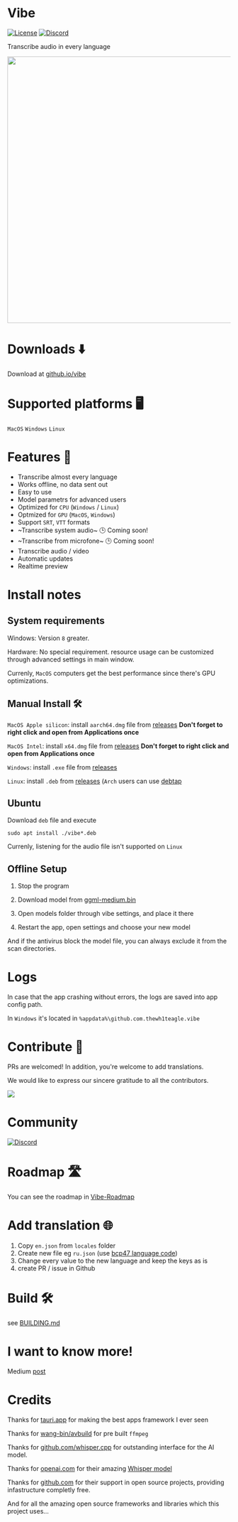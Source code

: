 # Vibe

[![License](https://img.shields.io/badge/License-MIT-green.svg)](https://opencollective.com/tauri)
[![Discord](https://img.shields.io/badge/chat-discord-7289da.svg)](https://discord.com/channels/1200136309369491508/1200136839831506944)

Transcribe audio in every language

<img width=600 src="https://github.com/thewh1teagle/vibe/assets/61390950/22779ac6-9e49-4c21-b528-29647f039da2">

# Downloads ⬇️

Download at <a href="https://thewh1teagle.github.io/vibe" target="_blank">github.io/vibe</a>

# Supported platforms 🖥️

`MacOS`
`Windows`
`Linux`

# Features 🌟

-   Transcribe almost every language
-   Works offline, no data sent out
-   Easy to use
-   Model parametrs for advanced users
-   Optimized for `CPU` (`Windows` / `Linux`)
-   Optmized for `GPU` (`MacOS`, `Windows`)
-   Support `SRT`, `VTT` formats
-   ~Transcribe system audio~ 🕒 Coming soon!
-   ~Transcribe from microfone~ 🕒 Coming soon!
-   Transcribe audio / video
-   Automatic updates
-   Realtime preview

# Install notes

## System requirements

Windows: Version `8` greater.

Hardware:
No special requirement. resource usage can be customized through advanced settings in main window.

Currenly, `MacOS` computers get the best performance since there's GPU optimizations.

## Manual Install 🛠️

`MacOS Apple silicon`: install `aarch64.dmg` file from [releases](https://github.com/thewh1teagle/vibe/releases) **Don't forget to right click and open from Applications once**

`MacOS Intel`: install `x64.dmg` file from [releases](https://github.com/thewh1teagle/vibe/releases) **Don't forget to right click and open from Applications once**

`Windows`: install `.exe` file from [releases](https://github.com/thewh1teagle/vibe/releases)

`Linux`: install `.deb` from [releases](https://github.com/thewh1teagle/vibe/releases) (`Arch` users can use [debtap](https://aur.archlinux.org/packages/debtap)

## Ubuntu

Download `deb` file and execute

```console
sudo apt install ./vibe*.deb
```

Currenly, listening for the audio file isn't supported on `Linux`

## Offline Setup

1. Stop the program

2. Download model from [ggml-medium.bin](https://huggingface.co/ggerganov/whisper.cpp/resolve/main/ggml-medium.bin?download=true)

3. Open models folder through vibe settings, and place it there

4. Restart the app, open settings and choose your new model

And if the antivirus block the model file, you can always exclude it from the scan directories.

# Logs

In case that the app crashing without errors, the logs are saved into app config path.

In `Windows` it's located in `%appdata%\github.com.thewh1teagle.vibe`

# Contribute 🤝

PRs are welcomed!
In addition, you're welcome to add translations.

We would like to express our sincere gratitude to all the contributors.

<a href="https://github.com/thewh1teagle/vibe/graphs/contributors">
  <img src="https://contrib.rocks/image?repo=thewh1teagle/vibe" />
</a>

# Community

[![Discord](https://img.shields.io/badge/chat-discord-7289da.svg)](https://discord.com/channels/1200136309369491508/1200136839831506944)

# Roadmap 🛣️

You can see the roadmap in [Vibe-Roadmap](https://github.com/users/thewh1teagle/projects/5/views/1)

# Add translation 🌐

1. Copy `en.json` from `locales` folder
2. Create new file eg `ru.json` (use [bcp47 language code](https://gist.github.com/thewh1teagle/c8877e5c4c5e2780754ddd065ae2592e))
3. Change every value to the new language and keep the keys as is
4. create PR / issue in Github

# Build 🛠️

see [BUILDING.md](BUILDING.md)

# I want to know more!

Medium [post](https://medium.com/@thewh1teagle/creating-vibe-multilingual-audio-transcription-872ab6d9dbb0)

# Credits

Thanks for [tauri.app](https://tauri.app/) for making the best apps framework I ever seen

Thanks for [wang-bin/avbuild](https://github.com/wang-bin/avbuild) for pre built `ffmpeg`

Thanks for [github.com/whisper.cpp](https://github.com/ggerganov/whisper.cpp) for outstanding interface for the AI model.

Thanks for [openai.com](https://openai.com/) for their amazing [Whisper model](https://openai.com/research/whisper)

Thanks for [github.com](https://github.com/) for their support in open source projects, providing infastructure completly free.

And for all the amazing open source frameworks and libraries which this project uses...
